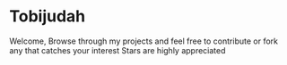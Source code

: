 # Tobijudah
Welcome,
Browse through my projects and feel free to contribute or fork any that catches your interest
Stars are highly appreciated
